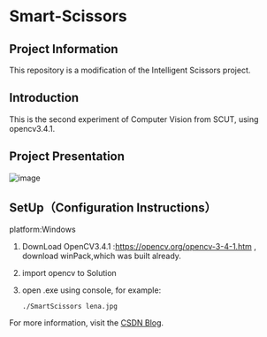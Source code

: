 
# Smart-Scissors

## Project Information

This repository is a modification of the Intelligent Scissors project.

## Introduction

This is the second experiment of Computer Vision from SCUT, using opencv3.4.1.

## Project Presentation
![image](https://github.com/cosmonauto/Smart-Scissors/blob/master/images/Project%20Presentation.gif)



## SetUp（Configuration Instructions）

platform:Windows

1. DownLoad OpenCV3.4.1 :https://opencv.org/opencv-3-4-1.htm , download winPack,which was built already.

2. import opencv to Solution

3. open .exe using console, for example:

   ```
   ./SmartScissors lena.jpg
   ```

For more information, visit the [CSDN Blog](https://blog.csdn.net/ddogyuan/article/details/80371070).
